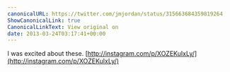```yaml
---
canonicalURL: https://twitter.com/jmjordan/status/315663684359819264
ShowCanonicalLink: true
CanonicalLinkText: View original on
date: 2013-03-24T03:17:41+00:00
---
```

I was excited about these. [http://instagram.com/p/XOZEKuIxLy/](http://instagram.com/p/XOZEKuIxLy/)